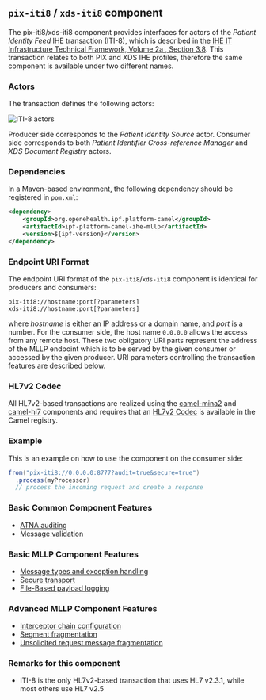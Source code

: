 
## `pix-iti8` / `xds-iti8` component

The pix-iti8/xds-iti8 component provides interfaces for actors of the *Patient Identity Feed* IHE transaction (ITI-8),
which is described in the [IHE IT Infrastructure Technical Framework, Volume 2a , Section 3.8](http://ihe.net/uploadedFiles/Documents/ITI/IHE_ITI_TF_Vol2a.pdf).
This transaction relates to both PIX and XDS IHE profiles, therefore the same component is available under two different names.

### Actors

The transaction defines the following actors:

![ITI-8 actors](images/iti8.png)

Producer side corresponds to the *Patient Identity Source* actor.
Consumer side corresponds to both *Patient Identifier Cross-reference Manager* and *XDS Document Registry* actors.

### Dependencies

In a Maven-based environment, the following dependency should be registered in `pom.xml`:

```xml
<dependency>
    <groupId>org.openehealth.ipf.platform-camel</groupId>
    <artifactId>ipf-platform-camel-ihe-mllp</artifactId>
    <version>${ipf-version}</version>
</dependency>
```

### Endpoint URI Format

The endpoint URI format of the `pix-iti8`/`xds-iti8` component is identical for producers and consumers:

```
pix-iti8://hostname:port[?parameters]
xds-iti8://hostname:port[?parameters]
```

where *hostname* is either an IP address or a domain name, and *port* is a number. For the consumer side, the host name
`0.0.0.0` allows the access from any remote host.
These two obligatory URI parts represent the address of the MLLP endpoint which is to be served by the given consumer or
accessed by the given producer. URI parameters controlling the transaction features are described below.


### HL7v2 Codec

All HL7v2-based transactions are realized using the [camel-mina2](http://camel.apache.org/mina2.html) and [camel-hl7](http://camel.apache.org/hl7.html)
components and requires that an [HL7v2 Codec](codec.html) is available in the Camel registry.

### Example

This is an example on how to use the component on the consumer side:

```java
from("pix-iti8://0.0.0.0:8777?audit=true&secure=true")
  .process(myProcessor)
  // process the incoming request and create a response
```

### Basic Common Component Features

* [ATNA auditing]
* [Message validation]

### Basic MLLP Component Features

* [Message types and exception handling]
* [Secure transport]
* [File-Based payload logging]

### Advanced MLLP Component Features

* [Interceptor chain configuration]
* [Segment fragmentation]
* [Unsolicited request message fragmentation]


### Remarks for this component

* ITI-8 is the only HL7v2-based transaction that uses HL7 v2.3.1, while most others use HL7 v2.5


[ATNA auditing]: ../atna.html
[Message validation]: ../messageValidation.html
[HL7v2 Codec]: codec.html
[Message types and exception handling]: messageTypes.html
[Secure transport]: secureTransport.html
[File-Based payload logging]: payloadLogging.html
[Interceptor chain configuration]: interceptorChain.html
[Segment fragmentation]: segmentFragmentation.html
[Unsolicited request message fragmentation]: unsolicitedFragmentation.html

